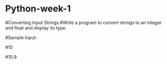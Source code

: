 # Python-week-1
#Converting Input Strings
#Write a program to convert strings to an integer and float and display its type.

#Sample Input:

#10

#10.9
